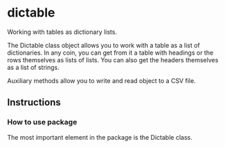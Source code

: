 # dictable
Working with tables as dictionary lists.

The Dictable class object allows you to work with a table as a list of dictionaries. In any coin,
you can get from it a table with headings or the rows themselves as lists of lists.
You can also get the headers themselves as a list of strings.

Auxiliary methods allow you to write and read object to a CSV file.

## Instructions
### How to use package
The most important element in the package is the Dictable class.

